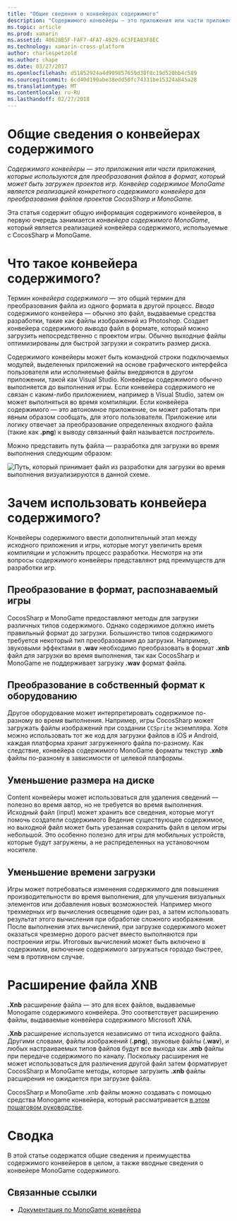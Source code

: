 ```yaml
---
title: "Общие сведения о конвейерах содержимого"
description: "Содержимого конвейеры — это приложения или части приложения, которые используются для преобразования файлов в формат, который может быть загружен проектов игр. Конвейер содержимое MonoGame является реализацией конкретного содержимого конвейера для преобразования файлов проектов CocosSharp и MonoGame."
ms.topic: article
ms.prod: xamarin
ms.assetid: 40628B5F-FAF7-4FA7-A929-6C3FEA83F8EC
ms.technology: xamarin-cross-platform
author: charlespetzold
ms.author: chape
ms.date: 03/27/2017
ms.openlocfilehash: d51852924a4d909857659d38f8c19d520bb4c589
ms.sourcegitcommit: 6cd40d190abe38edd50fc74331be15324a845a28
ms.translationtype: MT
ms.contentlocale: ru-RU
ms.lasthandoff: 02/27/2018
---
```

# <a name="introduction-to-content-pipelines"></a>Общие сведения о конвейерах содержимого

_Содержимого конвейеры — это приложения или части приложения, которые используются для преобразования файлов в формат, который может быть загружен проектов игр. Конвейер содержимое MonoGame является реализацией конкретного содержимого конвейера для преобразования файлов проектов CocosSharp и MonoGame._

Эта статья содержит общую информация содержимого конвейеров, в первую очередь занимается *конвейера содержимого MonoGame*, который является реализацией конвейера содержимого, используемые с CocosSharp и MonoGame.


# <a name="what-is-a-content-pipeline"></a>Что такое конвейера содержимого?

Термин *конвейера содержимого* — это общий термин для преобразования файла из одного формата в другой процесс. *Ввода* содержимого конвейера — обычно это файл, выдаваемые средства разработки, такие как файлы изображений из Photoshop. Создает конвейера содержимого *вывода* файл в формате, который можно загрузить непосредственно с проектом игры. Обычно выходные файлы оптимизированы для быстрой загрузки и сократить размер диска.

Содержимого конвейеры может быть командной строки подключаемых модулей, выделенных приложений на основе графического интерфейса пользователя или исполняемые файлы внедряются в другом приложении, такой как Visual Studio. Конвейеры содержимого обычно выполняется до выполнения игры. Если конвейера содержимого не связан с каким-либо приложением, например в Visual Studio, затем он может выполняться во время компиляции. Если конвейера содержимого — это автономное приложение, он может работать при явным образом сообщать, для этого пользователя. Приложение или логику отвечает за преобразование определенных входного файла (такие как **.png**) к выводу связанный файл называется *построитель*. 

Можно представить путь файла — разработка для загрузки во время выполнения следующим образом:

![](introduction-images/image1.png "Путь, который принимает файл из разработки для загрузки во время выполнения визуализируются в данной схеме.")

# <a name="why-use-a-content-pipeline"></a>Зачем использовать конвейера содержимого?

Конвейеры содержимого ввести дополнительный этап между исходного приложения и игры, которые могут увеличить время компиляции и усложнить процесс разработки. Несмотря на эти вопросы содержимого конвейеры представляют ряд преимуществ для разработки игр.


## <a name="converting-to-a-format-understood-by-the-game"></a>Преобразование в формат, распознаваемый игры

CocosSharp и MonoGame предоставляют методы для загрузки различных типов содержимого. Однако содержимое должно иметь правильный формат до загрузки. Большинство типов содержимого требуется некоторый тип преобразования до загрузки. Например, звуковыми эффектами в **.wav** необходимо преобразовать в формат **.xnb** файл для загрузки во время выполнения, так как CocosSharp и MonoGame не поддерживает загрузку **.wav** формат файла.


## <a name="converting-to-a-format-native-to-the-hardware"></a>Преобразование в собственный формат к оборудованию

Другое оборудование может интерпретировать содержимое по-разному во время выполнения. Например, игры CocosSharp может загружать файлы изображений при создании `CCSprite` экземпляра. Хотя можно использовать тот же код для загрузки файлов в iOS и Android, каждая платформа хранит загруженного файла по-разному. Как следствие, конвейера содержимого MonoGame форматы текстур **.xnb** файлы по-разному в зависимости от целевой платформы.


## <a name="reducing-size-on-disk"></a>Уменьшение размера на диске 

Content конвейеры может использоваться для удаления сведений — полезно во время автор, но не требуется во время выполнения. Исходный файл (input) может хранить все сведения, которые могут помочь создатели содержимого Ведение существующее содержимое, но выходной файл может быть урезанная сохранить файл в целом игры небольшой. Это особенно полезно для игры для мобильных устройств, которые будут загружены, а не распределенных на установочном носителе.


## <a name="reducing-load-time"></a>Уменьшение времени загрузки

Игры может потребоваться изменения содержимого для повышения производительности во время выполнения, для улучшения визуальных элементов или добавления новых возможностей. Например много трехмерных игр вычисления освещение один раз, а затем использовать результат этого вычисления при обработке сложного изображения. После выполнения этих вычислений, при загрузке содержимого может оказаться чрезмерно дорого расчет вместо выполняются при построении игры. Итоговых вычислений может быть включено в содержимом, включение содержимого загружаться гораздо быстрее, чем в противном случае. 


# <a name="xnb-file-extension"></a>Расширение файла XNB

**.Xnb** расширение файла — это для всех файлов, выдаваемые Monogame содержимого конвейера. Это соответствует расширению файлы, выдаваемые конвейера содержимого Microsoft XNA.

**.Xnb** расширение используется независимо от типа исходного файла. Другими словами, файлы изображений (**.png**), звуковые файлы (**.wav**), и любых настраиваемых типов файлов будут все выхода как **.xnb** файлы при передаче содержимого по каналу. Поскольку расширения не может использоваться для различения другой файл затем форматирует CocosSharp и MonoGame методы, которые загрузить **.xnb** файлы расширения не ожидается при загрузке файла.

CocosSharp и MonoGame .xnb файлы можно создавать с помощью средства Monogame конвейера, который рассматривается [в этом пошаговом руководстве](~/graphics-games/cocossharp/content-pipeline/walkthrough.md).


# <a name="summary"></a>Сводка

В этой статье содержатся общие сведения и преимущества содержимого конвейеров в целом, а также вводные сведения о конвейере MonoGame содержимого.

## <a name="related-links"></a>Связанные ссылки

- [Документация по MonoGame конвейера](http://www.monogame.net/documentation/?page=Pipeline)

